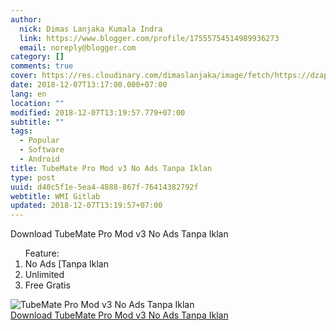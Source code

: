 ```yaml
---
author:
  nick: Dimas Lanjaka Kumala Indra
  link: https://www.blogger.com/profile/17555754514989936273
  email: noreply@blogger.com
category: []
comments: true
cover: https://res.cloudinary.com/dimaslanjaka/image/fetch/https://dzapk.com/imagefly/w200-h200-c/images/2017/12/09/3514/thumb_tubemate-pro-v3-0-11-1038-apk_1.jpg
date: 2018-12-07T13:17:00.000+07:00
lang: en
location: ""
modified: 2018-12-07T13:19:57.779+07:00
subtitle: ""
tags:
  - Popular
  - Software
  - Android
title: TubeMate Pro Mod v3 No Ads Tanpa Iklan
type: post
uuid: d40c5f1e-5ea4-4888-867f-76414382792f
webtitle: WMI Gitlab
updated: 2018-12-07T13:19:57+07:00
---
```


Download TubeMate Pro Mod v3 No Ads Tanpa Iklan <ol>Feature: <li>No Ads [Tanpa Iklan</li><li>Unlimited</li><li>Free Gratis</li></ol><div><img src="https://res.cloudinary.com/dimaslanjaka/image/fetch/https://dzapk.com/imagefly/w200-h200-c/images/2017/12/09/3514/thumb_tubemate-pro-v3-0-11-1038-apk_1.jpg" title="TubeMate Pro Mod v3 No Ads Tanpa Iklan" alt="TubeMate Pro Mod v3 No Ads Tanpa Iklan"></div><a href="https://drive.google.com/file/d/1eushMfTTDSuiqlKGe98_OkjbhgUZvoTy/view?usp=drivesdk" title="TubeMate Pro Mod v3 No Ads Tanpa Iklan" alt="TubeMate Pro Mod v3 No Ads Tanpa Iklan" rel="noopener noreferer nofollow">Download TubeMate Pro Mod v3 No Ads Tanpa Iklan <i class="fa fa-download"></i></a><script>document.querySelectorAll("pre,code");
  pretext.forEach(function (el) {
    el.classList.toggle("notranslate", true);
  });</script><script>document.querySelectorAll("pre,code");
  pretext.forEach(function (el) {
    el.classList.toggle("notranslate", true);
  });</script>